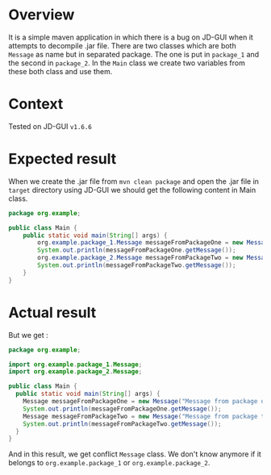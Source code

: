 # Overview

It is a simple maven application in which there is a bug on JD-GUI when it attempts to decompile .jar file.
There are two classes which are both `Message` as name but in separated package. The one is put in `package_1` and the second in `package_2`.
In the `Main` class we create two variables from these both class and use them.

# Context

Tested on JD-GUI `v1.6.6`

# Expected result

When we create the .jar file from `mvn clean package` and open the .jar file in `target` directory using JD-GUI we should get the following content in Main class.

```java
package org.example;

public class Main {
    public static void main(String[] args) {
        org.example.package_1.Message messageFromPackageOne = new Message("Message from package one");
        System.out.println(messageFromPackageOne.getMessage());
        org.example.package_2.Message messageFromPackageTwo = new Message("Message from package two");
        System.out.println(messageFromPackageTwo.getMessage());
    }
}
```

# Actual result

But we get :

```java
package org.example;

import org.example.package_1.Message;
import org.example.package_2.Message;

public class Main {
  public static void main(String[] args) {
    Message messageFromPackageOne = new Message("Message from package one");
    System.out.println(messageFromPackageOne.getMessage());
    Message messageFromPackageTwo = new Message("Message from package two");
    System.out.println(messageFromPackageTwo.getMessage());
  }
}
```

And in this result, we get conflict `Message` class. We don't know anymore if it belongs to `org.example.package_1` or `org.example.package_2`.